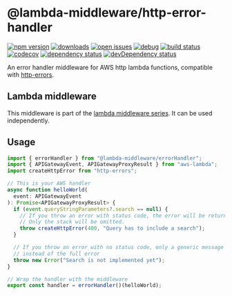 # @lambda-middleware/http-error-handler

[![npm version](https://badge.fury.io/js/%40lambda-middleware%2Fhttp-error-handler.svg)](https://npmjs.org/package/@lambda-middleware/http-error-handler)
[![downloads](https://img.shields.io/npm/dw/%40lambda-middleware%2Fhttp-error-handler.svg)](https://npmjs.org/package/@lambda-middleware/http-error-handler)
[![open issues](https://img.shields.io/github/issues-raw/dbartholomae/lambda-middleware.svg)](https://github.com/dbartholomae/lambda-middleware/issues)
[![debug](https://img.shields.io/badge/debug-blue.svg)](https://github.com/visionmedia/debug#readme)
[![build status](https://github.com/dbartholomae/lambda-middleware/workflows/.github/workflows/build.yml/badge.svg?branch=main)](https://github.com/dbartholomae/lambda-middleware/actions?query=workflow%3A.github%2Fworkflows%2Fbuild.yml)
[![codecov](https://codecov.io/gh/dbartholomae/lambda-middleware/branch/main/graph/badge.svg)](https://codecov.io/gh/dbartholomae/lambda-middleware)
[![dependency status](https://david-dm.org/dbartholomae/lambda-middleware.svg?theme=shields.io)](https://david-dm.org/dbartholomae/lambda-middleware)
[![devDependency status](https://david-dm.org/dbartholomae/lambda-middleware/dev-status.svg)](https://david-dm.org/dbartholomae/lambda-middleware?type=dev)

An error handler middleware for AWS http lambda functions, compatible with [http-errors](https://www.npmjs.com/package/http-errors).

## Lambda middleware

This middleware is part of the [lambda middleware series](https://dbartholomae.github.io/lambda-middleware/). It can be used independently.

## Usage

```typescript
import { errorHandler } from "@lambda-middleware/errorHandler";
import { APIGatewayEvent, APIGatewayProxyResult } from "aws-lambda";
import createHttpError from "http-errors";

// This is your AWS handler
async function helloWorld(
  event: APIGatewayEvent
): Promise<APIGatewayProxyResult> {
  if (event.queryStringParameters?.search == null) {
    // If you throw an error with status code, the error will be returned as stringified JSON
    // Only the stack will be omitted.
    throw createHttpError(400, "Query has to include a search");
  }

  // If you throw an error with no status code, only a generic message will be shown to the user
  // instead of the full error
  throw new Error("Search is not implemented yet");
}

// Wrap the handler with the middleware
export const handler = errorHandler()(helloWorld);
```
